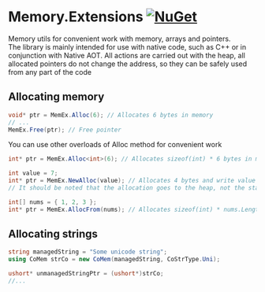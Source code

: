 # Memory.Extensions [![NuGet](https://img.shields.io/nuget/v/Yotic.Memory.Extensions.svg)](https://www.nuget.org/packages/Yotic.Memory.Extensions)

Memory utils for convenient work with memory, arrays and pointers.\
The library is mainly intended for use with native code, such as C++ or in conjunction with Native AOT. All actions are carried out with the heap, all allocated pointers do not change the address, so they can be safely used from any part of the code

Allocating memory
------------------------------
```C#
void* ptr = MemEx.Alloc(6); // Allocates 6 bytes in memory
// ...
MemEx.Free(ptr); // Free pointer
```
You can use other overloads of Alloc method for convenient work
```C#
int* ptr = MemEx.Alloc<int>(6); // Allocates sizeof(int) * 6 bytes in memory
```
```C#
int value = 7;
int* ptr = MemEx.NewAlloc(value); // Allocates 4 bytes and write value to pointer
// It should be noted that the allocation goes to the heap, not the stack, so this is not the same as &value
```
```C#
int[] nums = { 1, 2, 3 };
int* ptr = MemEx.AllocFrom(nums); // Allocates sizeof(int) * nums.Length bytes in memory and write array to pointer
```

Allocating strings
------------------------------
```C#
string managedString = "Some unicode string";
using CoMem strCo = new CoMem(managedString, CoStrType.Uni);

ushort* unmanagedStringPtr = (ushort*)strCo;
//...
```
